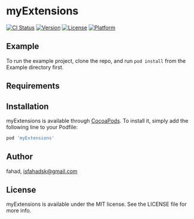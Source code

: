 # myExtensions

[![CI Status](https://img.shields.io/travis/fahad/myExtensions.svg?style=flat)](https://travis-ci.org/fahad/myExtensions)
[![Version](https://img.shields.io/cocoapods/v/myExtensions.svg?style=flat)](https://cocoapods.org/pods/myExtensions)
[![License](https://img.shields.io/cocoapods/l/myExtensions.svg?style=flat)](https://cocoapods.org/pods/myExtensions)
[![Platform](https://img.shields.io/cocoapods/p/myExtensions.svg?style=flat)](https://cocoapods.org/pods/myExtensions)

## Example

To run the example project, clone the repo, and run `pod install` from the Example directory first.

## Requirements

## Installation

myExtensions is available through [CocoaPods](https://cocoapods.org). To install
it, simply add the following line to your Podfile:

```ruby
pod 'myExtensions'
```

## Author

fahad, isfahadsk@gmail.com

## License

myExtensions is available under the MIT license. See the LICENSE file for more info.
